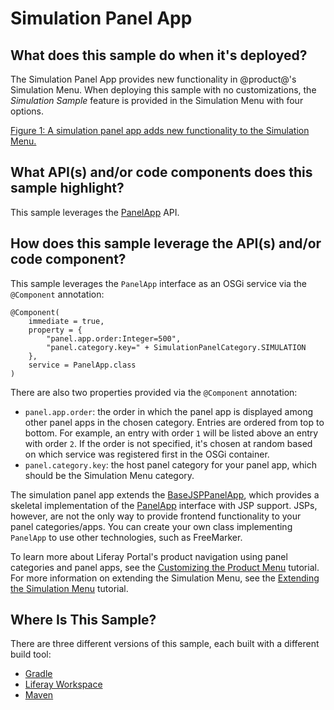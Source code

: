 # Simulation Panel App [](id=simulation-panel-app)

## What does this sample do when it's deployed? [](id=what-does-this-sample-do-when-its-deployed)

The Simulation Panel App provides new functionality in @product@'s Simulation
Menu. When deploying this sample with no customizations, the *Simulation Sample*
feature is provided in the Simulation Menu with four options.

<!-- Fix image below when Simulation Panel App works properly (Blade-267). -Cody
-->

[Figure 1: A simulation panel app adds new functionality to the Simulation Menu.](../../../images/simulation-panel-app.png)

## What API(s) and/or code components does this sample highlight? [](id=what-apis-and-or-code-components-does-this-sample-highlight)

This sample leverages the
[PanelApp](@app-ref@/web-experience/latest/javadocs/com/liferay/application/list/PanelApp.html)
API.

## How does this sample leverage the API(s) and/or code component? [](id=how-does-this-sample-leverage-the-apis-and-or-code-component)

This sample leverages the `PanelApp` interface as an OSGi service via the
`@Component` annotation:

    @Component(
        immediate = true,
        property = {
            "panel.app.order:Integer=500",
            "panel.category.key=" + SimulationPanelCategory.SIMULATION
        },
        service = PanelApp.class
    )

There are also two properties provided via the `@Component` annotation:

- `panel.app.order`: the order in which the panel app is displayed among other
   panel apps in the chosen category. Entries are ordered from top to bottom.
   For example, an entry with order `1` will be listed above an entry with order
   `2`. If the order is not specified, it's chosen at random based on which
   service was registered first in the OSGi container.
- `panel.category.key`: the host panel category for your panel app, which
   should be the Simulation Menu category.

The simulation panel app extends the
[BaseJSPPanelApp](https://docs.liferay.com/ce/apps/web-experience/latest/javadocs/com/liferay/application/list/BaseJSPPanelApp.html),
which provides a skeletal implementation of the
[PanelApp](https://docs.liferay.com/ce/apps/web-experience/latest/javadocs/com/liferay/application/list/PanelApp.html)
interface with JSP support. JSPs, however, are not the only way to provide
frontend functionality to your panel categories/apps. You can create your own
class implementing `PanelApp` to use other technologies, such as FreeMarker.

To learn more about Liferay Portal's product navigation using panel categories
and panel apps, see the
[Customizing the Product Menu](/develop/tutorials/-/knowledge_base/7-1/customizing-the-product-menu)
tutorial. For more information on extending the Simulation Menu, see the
[Extending the Simulation Menu](/develop/tutorials/-/knowledge_base/7-1/extending-the-simulation-menu)
tutorial.

## Where Is This Sample? [](id=where-is-this-sample)

There are three different versions of this sample, each built with a different
build tool:

- [Gradle](https://github.com/liferay/liferay-blade-samples/tree/7.1/gradle/apps/simulation-panel-app)
- [Liferay Workspace](https://github.com/liferay/liferay-blade-samples/tree/7.1/liferay-workspace/apps/simulation-panel-app)
- [Maven](https://github.com/liferay/liferay-blade-samples/tree/7.1/maven/apps/simulation-panel-app)
